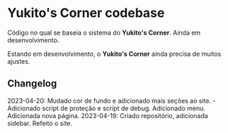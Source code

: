 # **Yukito's Corner codebase**

Código no qual se baseia o sistema do **Yukito's Corner**. Ainda em desenvolvimento.

Estando em desenvolvimento, o **Yukito's Corner** ainda precisa de muitos ajustes.

## Changelog
2023-04-20: Mudado cor de fundo e adicionado mais seções ao site. 
        -   Adicionado script de proteção e script de debug. 
            Adicionado menu.
            Adicionada nova página.
2023-04-19: Criado repositório, adicionada sidebar. Refeito o site.

